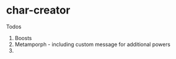 # char-creator

Todos

1. Boosts
2. Metamporph - including custom message for additional powers
3. 
